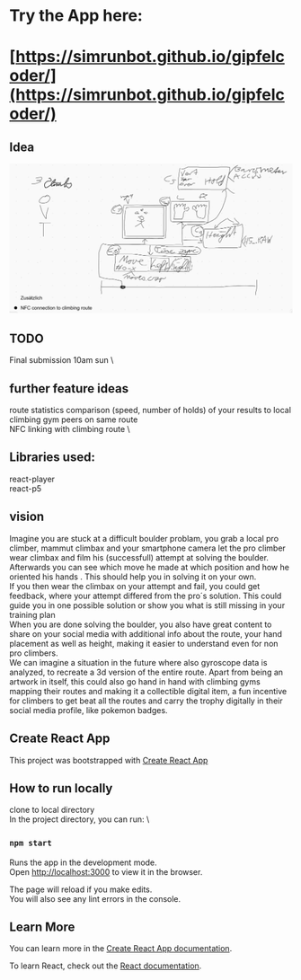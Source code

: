 # Try the App here:
# [https://simrunbot.github.io/gipfelcoder/](https://simrunbot.github.io/gipfelcoder/)

## Idea
![ideasketch](ideasketch.png)

## TODO
Final submission 10am sun \
## further feature ideas
route statistics comparison (speed, number of holds) of your results to local climbing gym peers on same route \
NFC linking with climbing route  \

## Libraries used:
react-player \
react-p5

## vision

Imagine you are stuck at a difficult boulder problam,
you grab a local pro climber, mammut climbax and your smartphone camera
let the pro climber wear climbax and film his (successfull) attempt at solving the boulder.
\
Afterwards you can see which move he made at which position and how he oriented his hands . This should help you in solving it on your own.
\
If you then wear the climbax on your attempt and fail, you could get feedback, where your attempt differed from the pro´s solution. This could guide you in one possible solution or show you what is still missing in your training plan
\
When you are done solving the boulder, you also have great content to share on your social media with additional info about the route, your hand placement as well as height,
making it easier to understand even for non pro climbers.
\
We can imagine a situation in the future where also gyroscope data is analyzed, to recreate a 3d version of the entire route.
Apart from being an artwork in itself, this could also go hand in hand with climbing gyms mapping their routes and making it a collectible digital item, a fun incentive for climbers to get beat all the routes and carry the trophy digitally in their social media profile, like pokemon badges.

## Create React App
This project was bootstrapped with [Create React App](https://github.com/facebook/create-react-app)

## How to run locally
clone to local directory \
In the project directory, you can run: \

### `npm start`

Runs the app in the development mode.\
Open [http://localhost:3000](http://localhost:3000) to view it in the browser.

The page will reload if you make edits.\
You will also see any lint errors in the console.

## Learn More

You can learn more in the [Create React App documentation](https://facebook.github.io/create-react-app/docs/getting-started).

To learn React, check out the [React documentation](https://reactjs.org/).
